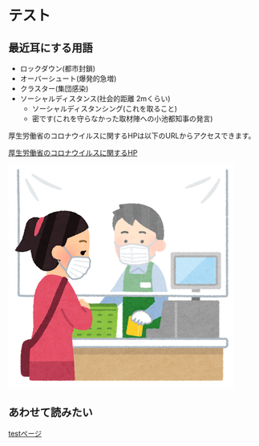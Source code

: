 # テスト  

## 最近耳にする用語

- ロックダウン(都市封鎖)
- オーバーシュート(爆発的急増)
- クラスター(集団感染)
- ソーシャルディスタンス(社会的距離 2mくらい)
  - ソーシャルディスタンシング(これを取ること)
  - 密です(これを守らなかった取材陣への小池都知事の発言)

厚生労働省のコロナウイルスに関するHPは以下のURLからアクセスできます。

[厚生労働省のコロナウイルスに関するHP](https://www.mhlw.go.jp/stf/seisakunitsuite/bunya/0000164708_00001.html)

![感染対策されたレジ](./mask_reji_sheet.png  "感染対策されたレジ") 

## あわせて読みたい
[testページ](./test.html)　
